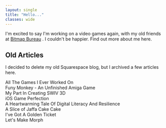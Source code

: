 ```yaml
---
layout: single
title: "Hello..."
classes: wide
---
```


I'm excited to say I'm working on a video games again, with my old friends at [Bitmap Bureau](https://bitmapbureau.com) . I couldn't be happier. Find out more about me here.

## Old Articles

I decided to delete my old Squarespace blog, but I archived a few articles here.

All The Games I Ever Worked On  
Funy Monkey - An Unfinished Amiga Game  
My Part In Creating SWIV 3D  
iOS Game Perfection  
A Heartwarming Tale Of Digital Literacy And Resilience  
A Slice of Jaffa Cake Cake  
I've Got A Golden Ticket  
Let's Make Morph


